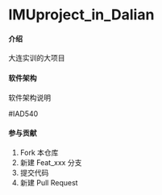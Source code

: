 # IMUproject_in_Dalian

#### 介绍
大连实训的大项目

#### 软件架构
软件架构说明

#IAD540 

#### 参与贡献

1.  Fork 本仓库
2.  新建 Feat_xxx 分支
3.  提交代码
4.  新建 Pull Request


